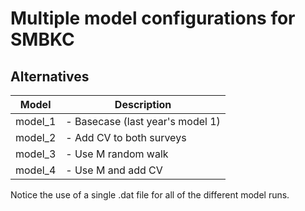 # Multiple model configurations for SMBKC

## Alternatives

Model         | Description
------------- | -------------
model_1       | - Basecase (last year's model 1)      
model_2       | - Add CV to both surveys
model_3       | - Use M random walk
model_4       | - Use M and add CV

Notice the use of a single .dat file for all of the different model runs.

